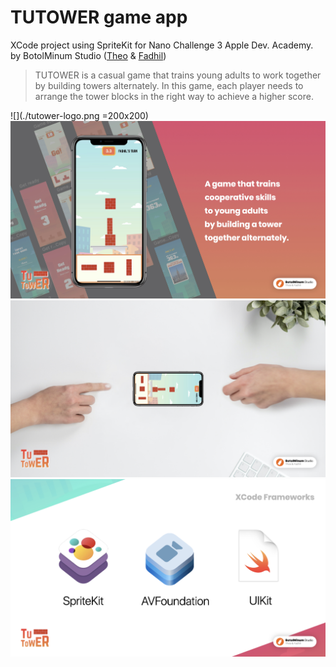 # TUTOWER game app
XCode project using SpriteKit for Nano Challenge 3 Apple Dev. Academy.
by BotolMinum Studio ([Theo](https://www.github.com/theofanisamuel) & [Fadhil](https://www.github.com/rahmanfadhil))

>TUTOWER is a casual game that trains young adults to work together by building towers alternately. In this game, each player needs to arrange the tower blocks in the right way to achieve a higher score.

![](./tutower-logo.png =200x200)
![Slide image A](./image.003.jpeg)
![Slide image B](./image.004.jpeg) ![Slide image C](./image.006.jpeg)


